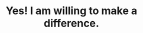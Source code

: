 ---
title: " Yes! I am willing to make a difference."
cardBtn: " Start your local shakti chapter"
image : " /assets/images/programs/volunteerImage.png"
---